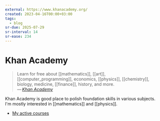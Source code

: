 ```yaml
---
external: https://www.khanacademy.org/
created: 2023-04-16T00:00+03:00
tags:
  - blog
sr-due: 2025-07-29
sr-interval: 14
sr-ease: 234
---
```


# Khan Academy

> Learn for free about [[mathematics]], [[art]], [[computer_programming]], economics, [[physics]], [[chemistry]], biology, medicine, [[finance]], history, and more.\
> — <cite>[Khan Academy](https://www.khanacademy.org/)</cite>

Khan Academy is good place to polish foundation skills in various subjects. I'm mostly interested in [[mathematics]] and [[physics]].

- [My active courses](https://www.khanacademy.org/profile/me/courses)
